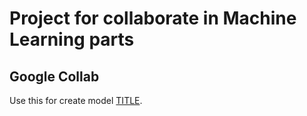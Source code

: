 # Project for collaborate in Machine Learning parts

## Google Collab

Use this for create model [TITLE](https://google.com "CHANGE THIS DESC").
